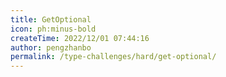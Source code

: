 ```yaml
---
title: GetOptional
icon: ph:minus-bold
createTime: 2022/12/01 07:44:16
author: pengzhanbo
permalink: /type-challenges/hard/get-optional/
---
```

